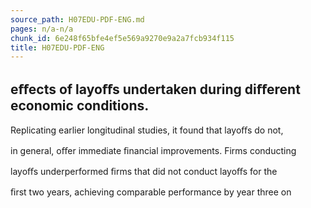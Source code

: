 ```yaml
---
source_path: H07EDU-PDF-ENG.md
pages: n/a-n/a
chunk_id: 6e248f65bfe4ef5e569a9270e9a2a7fcb934f115
title: H07EDU-PDF-ENG
---
```

## eﬀects of layoﬀs undertaken during diﬀerent economic conditions.

Replicating earlier longitudinal studies, it found that layoﬀs do not,

in general, oﬀer immediate ﬁnancial improvements. Firms conducting

layoﬀs underperformed ﬁrms that did not conduct layoﬀs for the

ﬁrst two years, achieving comparable performance by year three on
